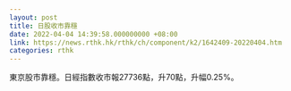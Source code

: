 ```yaml
---
layout: post
title: 日股收市靠穩
date: 2022-04-04 14:39:58.000000000 +08:00
link: https://news.rthk.hk/rthk/ch/component/k2/1642409-20220404.htm
categories: rthk
---
```


東京股市靠穩。日經指數收市報27736點，升70點，升幅0.25%。
